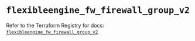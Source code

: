 # `flexibleengine_fw_firewall_group_v2`

Refer to the Terraform Registry for docs: [`flexibleengine_fw_firewall_group_v2`](https://registry.terraform.io/providers/flexibleenginecloud/flexibleengine/1.46.0/docs/resources/fw_firewall_group_v2).
